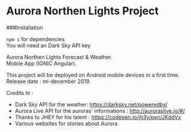 # Aurora Northen Lights Project

###Installation

`npm i` for dependencies
<br>You will need an Dark Sky API key

Aurora Northen Lights Forecast & Weather. 
<br>
Mobile App (IONIC Angular).

This project will be deployed on Android mobile devices in a first time. 
<br>
Release date : mi-december 2019.

Credits to : 
- Dark Sky API for the weather: https://darksky.net/poweredby/
- Aurora Live API for the auroras' informations : http://auroraslive.io/#/
- Thanks to JHEY for his talent : https://codepen.io/jh3y/pen/JKddVx
- Various websites for stories about Aurora
